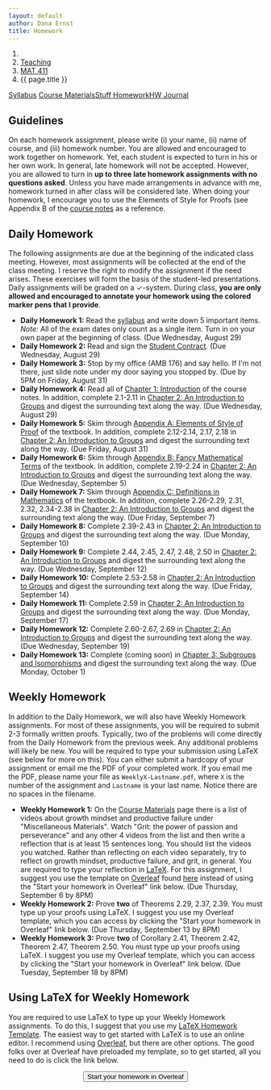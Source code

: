 ```yaml
---
layout: default
author: Dana Ernst
title: Homework
---
```


<ol class="breadcrumb">
  <li><a href="/"><i class="fa fa-home"></i></a></li>
  <li><a href="/teaching/">Teaching</a></li>
  <li><a href="/teaching/mat411f18">MAT 411</a></li>
  <li class="active">{{ page.title }}</li>
</ol>

<div class="row">
<div class="col-xs-12">
<div class="btn-group btn-group-justified">
<a class="btn btn-default btn-success" href="{{site.baseurl}}/teaching/mat411f18/syllabus/">Syllabus</a>
<a class="btn btn-default btn-primary" href="{{site.baseurl}}/teaching/mat411f18/materials/">
<span class="hidden-xs">Course Materials</span><span class="visible-xs">Stuff</span>
</a>
<a class="btn btn-default btn-warning" href="{{site.baseurl}}/teaching/mat411f18/homework/">
<span class="hidden-xs">Homework</span><span class="visible-xs">HW</span>
</a>
<a class="btn btn-default btn-info" href="{{site.baseurl}}/teaching/mat411f18/journal/">Journal</a>
</div>
</div>
</div>

## Guidelines ##
On each homework assignment, please write (i) your name, (ii) name of course, and (iii) homework number. You are allowed and encouraged to work together on homework. Yet, each student is expected to turn in his or her own work. In general, late homework will not be accepted. However, you are allowed to turn in **up to three late homework assignments with no questions asked**. Unless you have made arrangements in advance with me, homework turned in after class will be considered late. When doing your homework, I encourage you to use the Elements of Style for Proofs (see Appendix B of the [course notes]({{site.baseurl}}/teaching/mat411f18/materials/) as a reference.

## Daily Homework ##
The following assignments are due at the beginning of the indicated class meeting. However, most assignments will be collected at the end of the class meeting.  I reserve the right to modify the assignment if the need arises.  These exercises will form the basis of the student-led presentations.  Daily assignments will be graded on a $\checkmark$-system.  During class, **you are only allowed and encouraged to annotate your homework using the colored marker pens that I provide**.

- **Daily Homework 1:** Read the [syllabus]({{site.baseurl}}/teaching/mat411f18/syllabus/) and write down 5 important items.  *Note:*  All of the exam dates only count as a single item.  Turn in on your own paper at the beginning of class. (Due Wednesday, August 29)
- **Daily Homework 2:** Read and sign the [Student Contract]({{site.baseurl}}/teaching/StudentContract.pdf). (Due Wednesday, August 29)
- **Daily Homework 3:** Stop by my office (AMB 176) and say hello. If I'm not there, just slide note under my door saying you stopped by. (Due by 5PM on Friday, August 31)
- **Daily Homework 4:** Read all of [Chapter 1: Introduction]({{site.baseurl}}/teaching/mat411f18/Introduction.pdf) of the course notes.  In addition, complete 2.1-2.11 in [Chapter 2: An Introduction to Groups]({{site.baseurl}}/teaching/mat411f18/IntroGroups.pdf) and digest the surrounding text along the way. (Due Wednesday, August 29)
- **Daily Homework 5:** Skim through [Appendix A: Elements of Style of Proof]({{site.baseurl}}/teaching/mat411f18/ElementsOfStyle.pdf) of the textbook. In addition, complete 2.12-2.14, 2.17, 2.18 in [Chapter 2: An Introduction to Groups]({{site.baseurl}}/teaching/mat411f18/IntroGroups.pdf) and digest the surrounding text along the way. (Due Friday, August 31)
- **Daily Homework 6:** Skim through [Appendix B: Fancy Mathematical Terms]({{site.baseurl}}/teaching/mat411f18/FancyMathematicalTerms.pdf) of the textbook. In addition, complete 2.19-2.24 in [Chapter 2: An Introduction to Groups]({{site.baseurl}}/teaching/mat411f18/IntroGroups.pdf) and digest the surrounding text along the way. (Due Wednesday, September 5)
- **Daily Homework 7:** Skim through [Appendix C: Definitions in Mathematics]({{site.baseurl}}/teaching/mat411f18/Definitions.pdf) of the textbook. In addition, complete 2.26-2.29, 2.31, 2.32, 2.34-2.38 in [Chapter 2: An Introduction to Groups]({{site.baseurl}}/teaching/mat411f18/IntroGroups.pdf) and digest the surrounding text along the way. (Due Friday, September 7)
- **Daily Homework 8:** Complete 2.39-2.43 in [Chapter 2: An Introduction to Groups]({{site.baseurl}}/teaching/mat411f18/IntroGroups.pdf) and digest the surrounding text along the way. (Due Monday, September 10)
- **Daily Homework 9:** Complete 2.44, 2.45, 2.47, 2.48, 2.50 in [Chapter 2: An Introduction to Groups]({{site.baseurl}}/teaching/mat411f18/IntroGroups.pdf) and digest the surrounding text along the way. (Due Wednesday, September 12)
- **Daily Homework 10:** Complete 2.53-2.58 in [Chapter 2: An Introduction to Groups]({{site.baseurl}}/teaching/mat411f18/IntroGroups.pdf) and digest the surrounding text along the way. (Due Friday, September 14)
- **Daily Homework 11:** Complete 2.59 in [Chapter 2: An Introduction to Groups]({{site.baseurl}}/teaching/mat411f18/IntroGroups.pdf) and digest the surrounding text along the way. (Due Monday, September 17)
- **Daily Homework 12:** Complete 2.60-2.67, 2.69 in [Chapter 2: An Introduction to Groups]({{site.baseurl}}/teaching/mat411f18/IntroGroups.pdf) and digest the surrounding text along the way. (Due Wednesday, September 19)
- **Daily Homework 13:** Complete (coming soon) in [Chapter 3: Subgroups and Isomorphisms]({{site.baseurl}}/teaching/mat411f18/SubgroupsIsomorphisms.pdf) and digest the surrounding text along the way. (Due Monday, October 1)

<!--
- **Daily Homework 13:** Complete 3.13-3.20 in [Chapter 3: Subgroups and Isomorphisms]({{site.baseurl}}/teaching/mat411f18/SubgroupsIsomorphisms.pdf) and digest the surrounding text along the way. (Due Friday, February 16)
- **Daily Homework 14:** Complete 3.21 and 3.22 in [Chapter 3: Subgroups and Isomorphisms]({{site.baseurl}}/teaching/mat411f18/SubgroupsIsomorphisms.pdf) and digest the surrounding text along the way. (Due Monday, February 19)
- **Daily Homework 15:** Complete 3.23, 3.25-3.32 in [Chapter 3: Subgroups and Isomorphisms]({{site.baseurl}}/teaching/mat411f18/SubgroupsIsomorphisms.pdf) and digest the surrounding text along the way. (Due Wednesday, February 21)
- **Daily Homework 16:** Complete 3.33-3.40 in [Chapter 3: Subgroups and Isomorphisms]({{site.baseurl}}/teaching/mat411f18/SubgroupsIsomorphisms.pdf) and digest the surrounding text along the way. (Due Friday, February 23)
- **Daily Homework 17:** Complete 3.41-3.45, 3.47-3.50 in [Chapter 3: Subgroups and Isomorphisms]({{site.baseurl}}/teaching/mat411f18/SubgroupsIsomorphisms.pdf) and digest the surrounding text along the way. (Due Monday, February 26)
- **Daily Homework 18:** Complete 3.51-3.55 in [Chapter 3: Subgroups and Isomorphisms]({{site.baseurl}}/teaching/mat411f18/SubgroupsIsomorphisms.pdf) and digest the surrounding text along the way. (Due Wednesday, February 28)
- **Daily Homework 19:** Complete 3.56-3.61 in [Chapter 3: Subgroups and Isomorphisms]({{site.baseurl}}/teaching/mat411f18/SubgroupsIsomorphisms.pdf) and digest the surrounding text along the way. (Due Friday, March 2)
- **Daily Homework 20:** Complete 3.62-3.65 in [Chapter 3: Subgroups and Isomorphisms]({{site.baseurl}}/teaching/mat411f18/SubgroupsIsomorphisms.pdf) and 4.1-4.4, 4.6-4.8, 4.11-4.15 in [Chapter 4: Families of Groups]({{site.baseurl}}/teaching/mat411f18/Families.pdf). (Due Monday, March 5)
- **Daily Homework 21:** Complete 4.17-4.20 in [Chapter 4: Families of Groups]({{site.baseurl}}/teaching/mat411f18/Families.pdf). (Due Wednesday, March 7)
- **Daily Homework 22:** Complete 4.44, 4.45, one of 4.48-4.49, one of 4.51-4.53, and think about 4.55-4.57 in [Chapter 4: Families of Groups]({{site.baseurl}}/teaching/mat411f18/Families.pdf). (Due Wednesday, March 28)
- **Daily Homework 23:** Complete 4.58-4.60, 4.62, 4.63, 4.65-4.70 in [Chapter 4: Families of Groups]({{site.baseurl}}/teaching/mat411f18/Families.pdf). (Due Friday, March 30)
- **Daily Homework 24:** Complete 4.71-4.84 in [Chapter 4: Families of Groups]({{site.baseurl}}/teaching/mat411f18/Families.pdf). (Due Monday, April 2)
- **Daily Homework 25:** Complete 4.85-4.90, 4.94, 4.95 in [Chapter 4: Families of Groups]({{site.baseurl}}/teaching/mat411f18/Families.pdf). (Due Wednesday, April 4)
- **Daily Homework 26:** Complete 4.96-4.98, 4.100-4.104 in [Chapter 4: Families of Groups]({{site.baseurl}}/teaching/mat411f18/Families.pdf). (Due Friday, April 6)
- **Daily Homework 27:** Complete 4.106, 4.107, 4.110, 4.111 in [Chapter 4: Families of Groups]({{site.baseurl}}/teaching/mat411f18/Families.pdf) and then complete 5.2-5.9, 5.17, 5.20 in [Chapter 5: Cosets, Lagrange's Theorem, and Normal Subgroups]({{site.baseurl}}/teaching/mat411f18/CosetsLagrangeNormal.pdf). Also, review 5.10-5.14, 5.16, 5.19, which should all look familiar from the take-home portion of Exam 2. (Due Monday, April 9)
- **Daily Homework 28:** Complete 5.21, 5.22, 5.24, 5.25, 5.28-5.33, 5.35 in [Chapter 5: Cosets, Lagrange's Theorem, and Normal Subgroups]({{site.baseurl}}/teaching/mat411f18/CosetsLagrangeNormal.pdf). (Due Wednesday, April 11)
- **Daily Homework 29:** Skim Section 6.1 and complete 6.7, 6.8, 6.10, 6.11, 6.12 in [Chapter 6: Products and Quotients of Groups]({{site.baseurl}}/teaching/mat411f18/ProductsQuotients.pdf). (Due Friday, April 13)
- **Daily Homework 30:** Complete 6.13, 6.14, 6.16, 6.17, 6.20, 6.24, 6.25 in [Chapter 6: Products and Quotients of Groups]({{site.baseurl}}/teaching/mat411f18/ProductsQuotients.pdf). (Due Monday, April 16)
- **Daily Homework 31:** Complete 7.12, 7.15, any two of 7.16-7.18, any two of 7.21-7.24 in [Chapter 7: Homomorphisms and the Isomorphism Theorems]({{site.baseurl}}/teaching/mat411f18/Homomorphisms.pdf). For 7.21-7.24, you should use the First Isomorphism, which we will wrap up on Friday. (Due Friday, April 27)
- **Daily Homework 32:** Complete 8.8, 8.9, 8.15-8.18, 8.20, 8.27, 8.31-8.33 in [Chapter 8: An Introduction to Rings]({{site.baseurl}}/teaching/mat411f18/Rings.pdf). (Due Monday, April 30)
- **Daily Homework 33:** Complete 8.36-8.38 in [Chapter 8: An Introduction to Rings]({{site.baseurl}}/teaching/mat411f18/Rings.pdf). (Due Wednesday, May 2)
- **Daily Homework 34:** Complete 8.39, 8.42, 8.43 (prove that the kernel is an ideal and prove that the map $\psi:R/\ker(\phi)\to \phi(r)$ defined via $\psi(r+\ker(\phi))=\phi(r)$ preserves multiplication), 8.48 in [Chapter 8: An Introduction to Rings]({{site.baseurl}}/teaching/mat411f18/Rings.pdf). (Due Friday, May 4) -->

## Weekly Homework ##
In addition to the Daily Homework, we will also have Weekly Homework assignments.  For most of these assignments, you will be required to submit 2-3 formally written proofs.  Typically, two of the problems will come directly from the Daily Homework from the previous week.  Any additional problems will likely be new.  You will be required to type your submission using LaTeX (see below for more on this).  You can either submit a hardcopy of your assignment or email me the PDF of your completed work. If you email me the PDF, please name your file as <code>WeeklyX-Lastname.pdf</code>, where <code>X</code> is the number of the assignment and <code>Lastname</code> is your last name.  Notice there are no spaces in the filename.

- **Weekly Homework 1:** On the [Course Materials]({{site.baseurl}}/teaching/mat411f18/materials/) page there is a list of videos about growth mindset and productive failure under "Miscellaneous Materials". Watch "Grit: the power of passion and perseverance" and any other 4 videos from the list and then write a reflection that is at least 15 sentences long. You should list the videos you watched. Rather than reflecting on each video separately, try to reflect on growth mindset, productive failure, and grit, in general. You are required to type your reflection in [LaTeX](https://en.wikipedia.org/wiki/LaTeX).  For this assignment, I suggest you use the template on [Overleaf](https://www.overleaf.com/) found [here](https://www.overleaf.com/latex/templates/thkxsshhbgdf/clone) instead of using the "Start your homework in Overleaf" link below. (Due Thursday, September 6 by 8PM)
- **Weekly Homework 2:** Prove **two** of Theorems 2.29, 2.37, 2.39. You must type up your proofs using LaTeX.  I suggest you use my Overleaf template, which you can access by clicking the "Start your homework in Overleaf" link below. (Due Thursday, September 13 by 8PM)
- **Weekly Homework 3:** Prove **two** of Corollary 2.41, Theorem 2.42, Theorem 2.47, Theorem 2.50. You must type up your proofs using LaTeX.  I suggest you use my Overleaf template, which you can access by clicking the "Start your homework in Overleaf" link below. (Due Tuesday, September 18 by 8PM)


<!-- - **Weekly Homework 3:** Prove **two** of Corollary 2.41, Theorem 2.42, Theorem 2.44, Theorem 2.45, Theorem 2.47(a), Theorem 2.47(b), Theorem 2.50, Theorem 2.63. You must type up your proofs using LaTeX.  (Due Thursday, February 8 by 8PM)
- **Weekly Homework 4:** Complete each of the following tasks. (Due Thursday, February 22 by 8PM)
  - Prove **one** of Theorems 3.19 and 3.21.
  - Determine whether each of the following statements is true or false. If a statement is true, write a short proof. If a statement is false, justify your reasoning. In each case, the context should make it clear what each letter represents. In particular, in Items 1, 3, and 5, $r$ represents rotation of a square by a quarter turn clockwise. But in Item 4, $r$ represents rotating a triangle by a third of a turn clockwise.
      1. $\\{s, r, sr, rs\\}\leq D_4$
      2. $\\{1, -1, i, -i, j, -j\\}\leq Q_8$
      3. $\\{e, sr, rs, r^2\\}\leq D_4$
      4. $\\{e, r, r^2\\} \leq D_3$
      5. $\\{e, r, r^2\\} \leq D_4$
- **Weekly Homework 5:** Prove **two** of Theorem 3.23, Theorem 3.24, Theorem 3.51, Theorem 3.52, Theorem 3.53, Theorem 3.54.  (Due Thursday, March 8 by 8PM)
- **Weekly Homework 6:** Prove **two** of Theorem 4.10, Theorem 4.17, Theorem 4.19, Theorem 4.27, Theorem 4.39.  (Due Thursday, March 29 by 8PM)
- **Weekly Homework 7:** Prove **two** of Theorem 4.41, Theorem 4.44, Theorem 4.45, Problem 4.51, Problem 4.52.  (Due Thursday, April 5 by 8PM) -->

## Using LaTeX for Weekly Homework ##
You are required to use LaTeX to type up your Weekly Homework assignments.  To do this, I suggest that you use my [LaTeX Homework Template](https://github.com/dcernst/MiscTeachingMaterials/blob/master/HWTemplate/HWTemplate.tex).  The easiest way to get started with LaTeX is to use an online editor.  I recommend using [Overleaf](https://overleaf.com), but there are other options.  The good folks over at Overleaf have preloaded my template, so to get started, all you need to do is click the link below.

<center>
<form action="https://www.writelatex.com/docs" method="POST">
    <input type="hidden" name="template" value="danaernst-weekly_homework_x">
    <input type="submit" class="wl-submit" value="Start your homework in Overleaf">
  </form>
</center>

<br>

